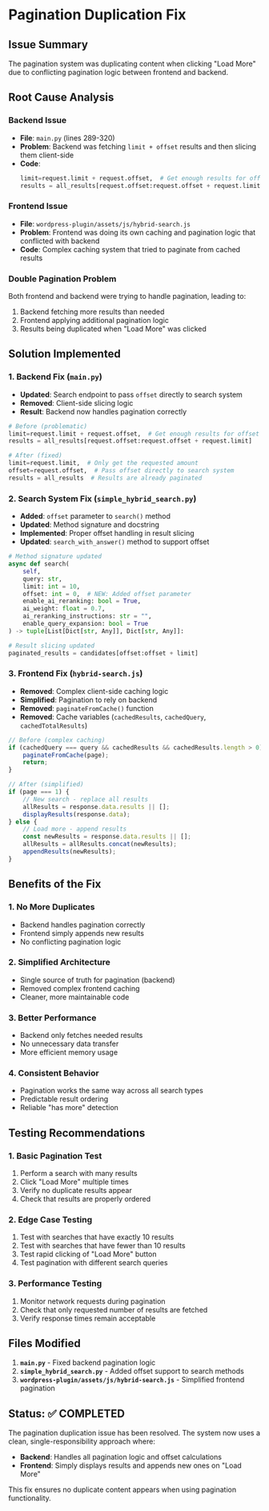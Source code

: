 # Pagination Duplication Fix

## Issue Summary
The pagination system was duplicating content when clicking "Load More" due to conflicting pagination logic between frontend and backend.

## Root Cause Analysis

### Backend Issue
- **File**: `main.py` (lines 289-320)
- **Problem**: Backend was fetching `limit + offset` results and then slicing them client-side
- **Code**: 
  ```python
  limit=request.limit + request.offset,  # Get enough results for offset
  results = all_results[request.offset:request.offset + request.limit]
  ```

### Frontend Issue  
- **File**: `wordpress-plugin/assets/js/hybrid-search.js`
- **Problem**: Frontend was doing its own caching and pagination logic that conflicted with backend
- **Code**: Complex caching system that tried to paginate from cached results

### Double Pagination Problem
Both frontend and backend were trying to handle pagination, leading to:
1. Backend fetching more results than needed
2. Frontend applying additional pagination logic
3. Results being duplicated when "Load More" was clicked

## Solution Implemented

### 1. Backend Fix (`main.py`)
- **Updated**: Search endpoint to pass `offset` directly to search system
- **Removed**: Client-side slicing logic
- **Result**: Backend now handles pagination correctly

```python
# Before (problematic)
limit=request.limit + request.offset,  # Get enough results for offset
results = all_results[request.offset:request.offset + request.limit]

# After (fixed)
limit=request.limit,  # Only get the requested amount
offset=request.offset,  # Pass offset directly to search system
results = all_results  # Results are already paginated
```

### 2. Search System Fix (`simple_hybrid_search.py`)
- **Added**: `offset` parameter to `search()` method
- **Updated**: Method signature and docstring
- **Implemented**: Proper offset handling in result slicing
- **Updated**: `search_with_answer()` method to support offset

```python
# Method signature updated
async def search(
    self, 
    query: str, 
    limit: int = 10,
    offset: int = 0,  # NEW: Added offset parameter
    enable_ai_reranking: bool = True,
    ai_weight: float = 0.7,
    ai_reranking_instructions: str = "",
    enable_query_expansion: bool = True
) -> tuple[List[Dict[str, Any]], Dict[str, Any]]:

# Result slicing updated
paginated_results = candidates[offset:offset + limit]
```

### 3. Frontend Fix (`hybrid-search.js`)
- **Removed**: Complex client-side caching logic
- **Simplified**: Pagination to rely on backend
- **Removed**: `paginateFromCache()` function
- **Removed**: Cache variables (`cachedResults`, `cachedQuery`, `cachedTotalResults`)

```javascript
// Before (complex caching)
if (cachedQuery === query && cachedResults && cachedResults.length > 0) {
    paginateFromCache(page);
    return;
}

// After (simplified)
if (page === 1) {
    // New search - replace all results
    allResults = response.data.results || [];
    displayResults(response.data);
} else {
    // Load more - append results
    const newResults = response.data.results || [];
    allResults = allResults.concat(newResults);
    appendResults(newResults);
}
```

## Benefits of the Fix

### 1. **No More Duplicates**
- Backend handles pagination correctly
- Frontend simply appends new results
- No conflicting pagination logic

### 2. **Simplified Architecture**
- Single source of truth for pagination (backend)
- Removed complex frontend caching
- Cleaner, more maintainable code

### 3. **Better Performance**
- Backend only fetches needed results
- No unnecessary data transfer
- More efficient memory usage

### 4. **Consistent Behavior**
- Pagination works the same way across all search types
- Predictable result ordering
- Reliable "has more" detection

## Testing Recommendations

### 1. **Basic Pagination Test**
1. Perform a search with many results
2. Click "Load More" multiple times
3. Verify no duplicate results appear
4. Check that results are properly ordered

### 2. **Edge Case Testing**
1. Test with searches that have exactly 10 results
2. Test with searches that have fewer than 10 results
3. Test rapid clicking of "Load More" button
4. Test pagination with different search queries

### 3. **Performance Testing**
1. Monitor network requests during pagination
2. Check that only requested number of results are fetched
3. Verify response times remain acceptable

## Files Modified

1. **`main.py`** - Fixed backend pagination logic
2. **`simple_hybrid_search.py`** - Added offset support to search methods
3. **`wordpress-plugin/assets/js/hybrid-search.js`** - Simplified frontend pagination

## Status: ✅ COMPLETED

The pagination duplication issue has been resolved. The system now uses a clean, single-responsibility approach where:
- **Backend**: Handles all pagination logic and offset calculations
- **Frontend**: Simply displays results and appends new ones on "Load More"

This fix ensures no duplicate content appears when using pagination functionality.

